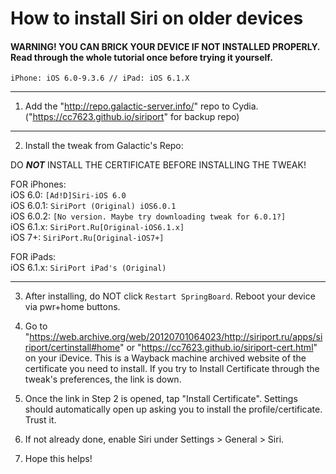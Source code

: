 # How to install Siri on older devices
#### WARNING! YOU CAN BRICK YOUR DEVICE IF NOT INSTALLED PROPERLY. Read through the whole tutorial once before trying it yourself.
`iPhone: iOS 6.0-9.3.6 // iPad: iOS 6.1.X`  

***

1. Add the "http://repo.galactic-server.info/" repo to Cydia. ("https://cc7623.github.io/siriport" for backup repo)
   
***

2. Install the tweak from Galactic's Repo:

DO ***NOT*** INSTALL THE CERTIFICATE BEFORE INSTALLING THE TWEAK!

FOR iPhones:  
iOS 6.0: `[Ad!D]Siri-iOS 6.0`  
iOS 6.0.1: `SiriPort (Original) iOS6.0.1`  
iOS 6.0.2: `[No version. Maybe try downloading tweak for 6.0.1?]`  
iOS 6.1.x: `SiriPort.Ru[Original-iOS6.1.x]`  
iOS 7+: `SiriPort.Ru[Original-iOS7+]`

FOR iPads:  
iOS 6.1.x: `SiriPort iPad's (Original)`

***

3. After installing, do NOT click `Restart SpringBoard`. Reboot your device via pwr+home buttons.

4. Go to "https://web.archive.org/web/20120701064023/http://siriport.ru/apps/siriport/certinstall#home" or "https://cc7623.github.io/siriport-cert.html" on your iDevice. This is a Wayback machine archived website of the certificate you need to install. If you try to Install Certificate through the tweak's preferences, the link is down.

5. Once the link in Step 2 is opened, tap "Install Certificate". Settings should automatically open up asking you to install the profile/certificate. Trust it.

6. If not already done, enable Siri under Settings > General > Siri.

10. Hope this helps!
